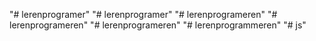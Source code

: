 "# lerenprogramer" 
"# lerenprogramer" 
"# lerenprogrameren" 
"# lerenprogrameren" 
"# lerenprogrameren" 
"# lerenprogrammeren" 
"# js" 
